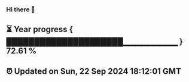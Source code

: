 ### Hi there 👋
⏳ Year progress { █████████████████████▁▁▁▁▁▁▁▁▁ } 72.61 %
---
⏰ Updated on Sun, 22 Sep 2024 18:12:01 GMT
---
